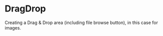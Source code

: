 <h1>DragDrop</h1>

<p>Creating a Drag & Drop area (including file browse button), in this case for images.</p>
